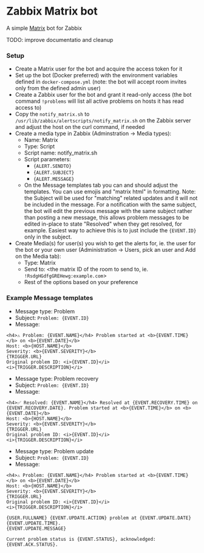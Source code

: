 # Zabbix Matrix bot

A simple [Matrix](https://matrix.org) bot for Zabbix

TODO: improve documentatio and cleanup

### Setup

- Create a Matrix user for the bot and acquire the access token for it
- Set up the bot (Docker preferred) with the environment variables defined in `docker-compose.yml` (note: the bot will accept room invites only from the defined admin user)
- Create a Zabbix user for the bot and grant it read-only access (the bot command `!problems` will list all active problems on hosts it has read access to)
- Copy the `notify_matrix.sh` to `/usr/lib/zabbix/alertscripts/notify_matrix.sh` on the Zabbix server and adjust the host on the curl command, if needed
- Create a media type in Zabbix (Adminstration -> Media types):
  - Name: Matrix
  - Type: Script
  - Script name: notify_matrix.sh
  - Script parameters:
    - `{ALERT.SENDTO}`
    - `{ALERT.SUBJECT}`
    - `{ALERT.MESSAGE}`
  - On the Message templates tab you can and should adjust the templates. You can use emojis and "matrix html" in formatting. Note: the Subject will be used for "matching" related updates and it will not be included in the message. For a notification with the same subject, the bot will edit the previous message with the same subject rather than posting a new message, this allows problem messages to be edited in-place to state "Resolved" when they get resolved, for example. Easiest way to achieve this is to just include the `{EVENT.ID}` only in the subject.
- Create Media(s) for user(s) you wish to get the alerts for, ie. the user for the bot or your own user (Administration -> Users, pick an user and Add on the Media tab):
  - Type: Matrix
  - Send to: <the matrix ID of the room to send to, ie. `!RsdgHGdfgGREHewg:example.com`>
  - Rest of the options based on your preference

### Example Message templates

- Message type: Problem
- Subject: `Problem: {EVENT.ID}`
- Message:

```
<h4>⚠️ Problem: {EVENT.NAME}</h4> Problem started at <b>{EVENT.TIME}</b> on <b>{EVENT.DATE}</b>
Host: <b>{HOST.NAME}</b>
Severity: <b>{EVENT.SEVERITY}</b>
{TRIGGER.URL}
Original problem ID: <i>{EVENT.ID}</i>
<i>{TRIGGER.DESCRIPTION}</i>
```

- Message type: Problem recovery
- Subject: `Problem: {EVENT.ID}`
- Message:

```
<h4>✅ Resolved: {EVENT.NAME}</h4> Resolved at {EVENT.RECOVERY.TIME} on {EVENT.RECOVERY.DATE}. Problem started at <b>{EVENT.TIME}</b> on <b>{EVENT.DATE}</b>
Host: <b>{HOST.NAME}</b>
Severity: <b>{EVENT.SEVERITY}</b>
{TRIGGER.URL}
Original problem ID: <i>{EVENT.ID}</i>
<i>{TRIGGER.DESCRIPTION}</i>
```

- Message type: Problem update
- Subject: `Problem: {EVENT.ID}`
- Message:

```
<h4>⚠️ Problem: {EVENT.NAME}</h4> Problem started at <b>{EVENT.TIME}</b> on <b>{EVENT.DATE}</b>
Host: <b>{HOST.NAME}</b>
Severity: <b>{EVENT.SEVERITY}</b>
{TRIGGER.URL}
Original problem ID: <i>{EVENT.ID}</i>
<i>{TRIGGER.DESCRIPTION}</i>

{USER.FULLNAME} {EVENT.UPDATE.ACTION} problem at {EVENT.UPDATE.DATE} {EVENT.UPDATE.TIME}.
{EVENT.UPDATE.MESSAGE}

Current problem status is {EVENT.STATUS}, acknowledged: {EVENT.ACK.STATUS}.
```
